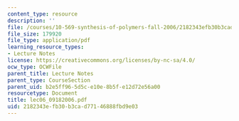 ```yaml
---
content_type: resource
description: ''
file: /courses/10-569-synthesis-of-polymers-fall-2006/2182343efb30b3cad77146888fbd9e03_lec06_09182006.pdf
file_size: 179920
file_type: application/pdf
learning_resource_types:
- Lecture Notes
license: https://creativecommons.org/licenses/by-nc-sa/4.0/
ocw_type: OCWFile
parent_title: Lecture Notes
parent_type: CourseSection
parent_uid: b2e5ff96-5d5c-e10e-8b5f-e12d72e56a00
resourcetype: Document
title: lec06_09182006.pdf
uid: 2182343e-fb30-b3ca-d771-46888fbd9e03
---
```

